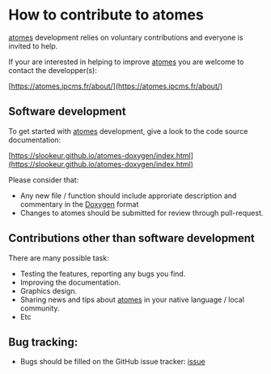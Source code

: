 # How to contribute to atomes

[atomes][atomes] development relies on voluntary contributions and everyone is invited to help. 

If your are interested in helping to improve [atomes][atomes] you are welcome to contact the developper(s): 

[https://atomes.ipcms.fr/about/](https://atomes.ipcms.fr/about/)

## Software development 

To get started with [atomes][atomes] development, give a look to the code source documentation: 

[https://slookeur.github.io/atomes-doxygen/index.html](https://slookeur.github.io/atomes-doxygen/index.html)

Please consider that: 

  - Any new file / function should include approriate description and commentary in the [Doxygen](https://www.doxygen.nl/) format
  - Changes to atomes should be submitted for review through pull-request. 

## Contributions other than software development

There are many possible task: 

  - Testing the features, reporting any bugs you find.
  - Improving the documentation.
  - Graphics design.
  - Sharing news and tips about [atomes][atomes] in your native language / local community.
  - Etc

## Bug tracking: 

  - Bugs should be filled on the GitHub issue tracker: [issue](https://github.com/Slookeur/atomes-GNU/issues)

[atomes]:https://atomes.ipcms.fr/

